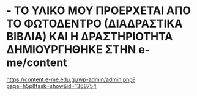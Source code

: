# - ΤΟ ΥΛΙΚΟ ΜΟΥ ΠΡΟΕΡΧΕΤΑΙ ΑΠΟ ΤΟ ΦΩΤΟΔΕΝΤΡΟ (ΔΙΑΔΡΑΣΤΙΚΑ ΒΙΒΛΙΑ) ΚΑΙ Η ΔΡΑΣΤΗΡΙΟΤΗΤΑ ΔΗΜΙΟΥΡΓΗΘΗΚΕ ΣΤΗΝ e-me/content
https://content.e-me.edu.gr/wp-admin/admin.php?page=h5p&task=show&id=1368754

